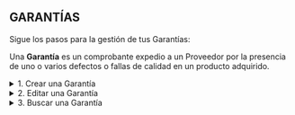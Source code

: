 ## **GARANTÍAS**

Sigue los pasos para la gestión de tus Garantías:  

Una **Garantía** es un comprobante expedio a un Proveedor por la presencia de uno o varios defectos o fallas de calidad en un producto adquirido.  

<details><summary class="text-primary">1. Crear una Garantía</summary>
      	<p>1.1  En la esquina inferior derecha, haz clic en <b>Boton + Rojo</b></p>
        <p>1.2 La Fecha Expedición y Fecha Vencimiento se cargan con la fecha del día. El No. de Factura es un consecutivo automático del sistema.</p>
        <p>Relaciona el Proveedor buscandolo por No. de documento o Nombre. Si el Proveedor es nuevo puedes crearlo desde el <b>icono Rojo</b>. Al guardar el Proveedor se relaciona con la Garantía actual.</p>
        <p>*Recuerda que puedes Buscar el Proveedor o la Empresa por No. de Documento. (Selecciona el tipo de documento, digita el número de documento y haz clic en el icono de la lupa).</p>
        <p>1.3 En la pestaña <b>Productos y Servicios</b> busca los productos o servicios por Código o Nombre. Ajusta la Cantidad, % de IVA, % de descuento si es necesario. Haz clic en <b>Agregar</b>.</p>
        <p>1.4 Para finalizar cierra la ventana.</p>
        <p>*Puedes imprimir una Garantía dando clic derecho y opción <b>Imprimir</b>.</p>
        <p>*Puedes imprimir una Garantía en tamaño media carta dando clic derecho y opción <b>Vista Previa</b>.</p>
</details>

<details><summary class="text-primary">2. Editar una Garantía</summary>
        <p>2.1 Haz clic derecho sobre la Garantía y selecciona la opción <b>Editar</b>.</p>
        <p>2.2 Edita el Cliente si es necesario. Agrega o elimina productos o servicios. Agregra una Nota u Observación.</p>
        <p>2.3 Haz clic en le bóton <b>Guardar</b>.</p>
</details>

<details><summary class="text-primary">3. Buscar una Garantía</summary>
        <p>3.1 Haz clic en el icono <b>Buscar</b> (Accesos Directos).</p>
        <p>3.2 Digita la información en el campo por el que deseas buscar una Garantía.</p>
        <p>3.4 Visualiza la información en la lista General de Garantías.</p>
</details>